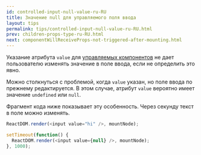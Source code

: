 ```yaml
---
id: controlled-input-null-value-ru-RU
title: Значение null для управляемого поля ввода
layout: tips
permalink: tips/controlled-input-null-value-ru-RU.html
prev: children-props-type-ru-RU.html
next: componentWillReceiveProps-not-triggered-after-mounting.html
---
```


Указание атрибута `value` для [управляемых компонентов](/react/docs/forms.html) не дает пользователю изменять значение в поле ввода, если не определить это явно.

Можно столкнуться с проблемой, когда `value` указан, но поле ввода по прежнему редактируется. В этом случае, атрибут `value` вероятно имеет значение `undefined` или `null`.

Фрагмент кода ниже показывает эту особенность. Через секунду текст в поле можно изменять.

```js
ReactDOM.render(<input value="hi" />, mountNode);

setTimeout(function() {
  ReactDOM.render(<input value={null} />, mountNode);
}, 1000);
```
